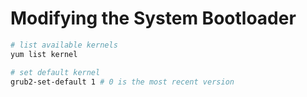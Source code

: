 # Modifying the System Bootloader

```sh
# list available kernels
yum list kernel

# set default kernel
grub2-set-default 1 # 0 is the most recent version
```